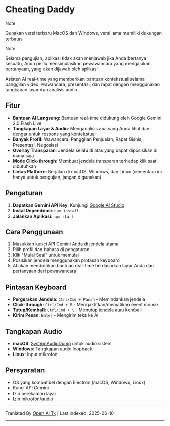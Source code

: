 # Cheating Daddy

> [!NOTE]  
> Gunakan versi terbaru MacOS dan Windows, versi lama memiliki dukungan terbatas

> [!NOTE]  
> Selama pengujian, aplikasi tidak akan menjawab jika Anda bertanya sesuatu, Anda perlu mensimulasikan pewawancara yang mengajukan pertanyaan, yang akan dijawab oleh aplikasi

Asisten AI real-time yang memberikan bantuan kontekstual selama panggilan video, wawancara, presentasi, dan rapat dengan menggunakan tangkapan layar dan analisis audio.

## Fitur

- **Bantuan AI Langsung**: Bantuan real-time didukung oleh Google Gemini 2.0 Flash Live
- **Tangkapan Layar & Audio**: Menganalisis apa yang Anda lihat dan dengar untuk respons yang kontekstual
- **Banyak Profil**: Wawancara, Panggilan Penjualan, Rapat Bisnis, Presentasi, Negosiasi
- **Overlay Transparan**: Jendela selalu di atas yang dapat diposisikan di mana saja
- **Mode Click-through**: Membuat jendela transparan terhadap klik saat dibutuhkan
- **Lintas Platform**: Berjalan di macOS, Windows, dan Linux (sementara ini hanya untuk pengujian, jangan digunakan)

## Pengaturan

1. **Dapatkan Gemini API Key**: Kunjungi [Google AI Studio](https://aistudio.google.com/apikey)
2. **Instal Dependensi**: `npm install`
3. **Jalankan Aplikasi**: `npm start`

## Cara Penggunaan

1. Masukkan kunci API Gemini Anda di jendela utama
2. Pilih profil dan bahasa di pengaturan
3. Klik "Mulai Sesi" untuk memulai
4. Posisikan jendela menggunakan pintasan keyboard
5. AI akan memberikan bantuan real-time berdasarkan layar Anda dan pertanyaan dari pewawancara

## Pintasan Keyboard

- **Pergerakan Jendela**: `Ctrl/Cmd + Panah` - Memindahkan jendela
- **Click-through**: `Ctrl/Cmd + M` - Mengaktifkan/mematikan event mouse
- **Tutup/Kembali**: `Ctrl/Cmd + \` - Menutup jendela atau kembali
- **Kirim Pesan**: `Enter` - Mengirim teks ke AI

## Tangkapan Audio

- **macOS**: [SystemAudioDump](https://github.com/Mohammed-Yasin-Mulla/Sound) untuk audio sistem 
- **Windows**: Tangkapan audio loopback
- **Linux**: Input mikrofon

## Persyaratan

- OS yang kompatibel dengan Electron (macOS, Windows, Linux)
- Kunci API Gemini
- Izin perekaman layar
- Izin mikrofon/audio

---

Tranlated By [Open Ai Tx](https://github.com/OpenAiTx/OpenAiTx) | Last indexed: 2025-06-10

---